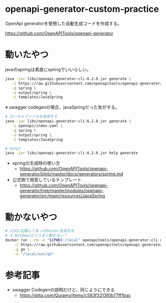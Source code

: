 # openapi-generator-custom-practice


OpenApi generatorを使用した自動生成コードを作成する。
  
https://github.com/OpenAPITools/openapi-generator


# 動いたやつ

javaのspringは素直にspringでいいらしい。

```bash
java -jar libs/openapi-generator-cli-6.2.0.jar generate \
   -i https://raw.githubusercontent.com/openapitools/openapi-generator/master/modules/openapi-generator/src/test/resources/3_0/petstore.yaml \
   -g spring \
   -o output/spring \
   -t templates/JavaSpring
```

※ swagger codegenの場合、javaSpringだった気がする。

```bash
# ローカルファイルを使用する
java -jar libs/openapi-generator-cli-6.2.0.jar generate \
   -i openapi/index.yaml \
   -g spring \
   -o output/spring \
   -t templates/JavaSpring

```


```bash
# help?
java -jar libs/openapi-generator-cli-6.2.0.jar help generate
```

-  springの生成時の使い方
    - https://github.com/OpenAPITools/openapi-generator/blob/master/docs/generators/spring.md
- 公式側で用意しているテンプレート
    - https://github.com/OpenAPITools/openapi-generator/tree/master/modules/openapi-generator/src/main/resources/JavaSpring


# 動かないやつ
```bash
# 公式に記載してあったDocker生成方法
# ※ Windowsだとうまく動かない？
docker run --rm -v "${PWD}:/local" openapitools/openapi-generator-cli generate \
    -i https://raw.githubusercontent.com/openapitools/openapi-generator/master/modules/openapi-generator/src/test/resources/3_0/petstore.yaml \
    -g go \
    -o "/local/out/go"
```

# 参考記事

- swagger Codegenの説明だけど、同じようにできる
    - https://qiita.com/Quramy/items/c583f3213f0b77ff1bac